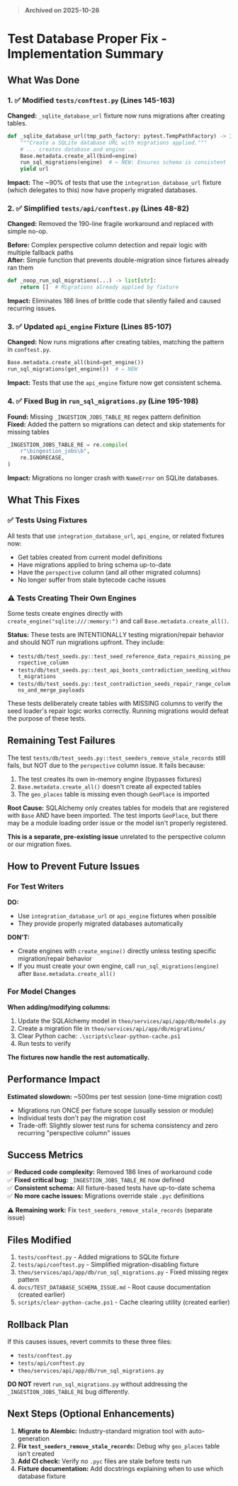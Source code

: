 > **Archived on 2025-10-26**

# Test Database Proper Fix - Implementation Summary

## What Was Done

### 1. ✅ Modified `tests/conftest.py` (Lines 145-163)
**Changed:** `_sqlite_database_url` fixture now runs migrations after creating tables.

```python
def _sqlite_database_url(tmp_path_factory: pytest.TempPathFactory) -> Iterator[str]:
    """Create a SQLite database URL with migrations applied."""
    # ... creates database and engine ...
    Base.metadata.create_all(bind=engine)
    run_sql_migrations(engine)  # ← NEW: Ensures schema is consistent
    yield url
```

**Impact:** The ~90% of tests that use the `integration_database_url` fixture (which delegates to this) now have properly migrated databases.

### 2. ✅ Simplified `tests/api/conftest.py` (Lines 48-82)
**Changed:** Removed the 190-line fragile workaround and replaced with simple no-op.

**Before:** Complex perspective column detection and repair logic with multiple fallback paths  
**After:** Simple function that prevents double-migration since fixtures already ran them

```python
def _noop_run_sql_migrations(...) -> list[str]:
    return []  # Migrations already applied by fixture
```

**Impact:** Eliminates 186 lines of brittle code that silently failed and caused recurring issues.

### 3. ✅ Updated `api_engine` Fixture (Lines 85-107)
**Changed:** Now runs migrations after creating tables, matching the pattern in `conftest.py`.

```python
Base.metadata.create_all(bind=get_engine())
run_sql_migrations(get_engine())  # ← NEW
```

**Impact:** Tests that use the `api_engine` fixture now get consistent schema.

### 4. ✅ Fixed Bug in `run_sql_migrations.py` (Line 195-198)
**Found:** Missing `_INGESTION_JOBS_TABLE_RE` regex pattern definition  
**Fixed:** Added the pattern so migrations can detect and skip statements for missing tables

```python
_INGESTION_JOBS_TABLE_RE = re.compile(
    r"\bingestion_jobs\b",
    re.IGNORECASE,
)
```

**Impact:** Migrations no longer crash with `NameError` on SQLite databases.

## What This Fixes

### ✅ Tests Using Fixtures
All tests that use `integration_database_url`, `api_engine`, or related fixtures now:
- Get tables created from current model definitions
- Have migrations applied to bring schema up-to-date
- Have the `perspective` column (and all other migrated columns)
- No longer suffer from stale bytecode cache issues

### ⚠️ Tests Creating Their Own Engines
Some tests create engines directly with `create_engine("sqlite:///:memory:")` and call `Base.metadata.create_all()`.

**Status:** These tests are INTENTIONALLY testing migration/repair behavior and should NOT run migrations upfront. They include:
- `tests/db/test_seeds.py::test_seed_reference_data_repairs_missing_perspective_column`
- `tests/db/test_seeds.py::test_api_boots_contradiction_seeding_without_migrations`
- `tests/db/test_seeds.py::test_contradiction_seeds_repair_range_columns_and_merge_payloads`

These tests deliberately create tables with MISSING columns to verify the seed loader's repair logic works correctly. Running migrations would defeat the purpose of these tests.

## Remaining Test Failures

The test `tests/db/test_seeds.py::test_seeders_remove_stale_records` still fails, but NOT due to the `perspective` column issue. It fails because:

1. The test creates its own in-memory engine (bypasses fixtures)
2. `Base.metadata.create_all()` doesn't create all expected tables
3. The `geo_places` table is missing even though `GeoPlace` is imported

**Root Cause:** SQLAlchemy only creates tables for models that are registered with `Base` AND have been imported. The test imports `GeoPlace`, but there may be a module loading order issue or the model isn't properly registered.

**This is a separate, pre-existing issue** unrelated to the perspective column or our migration fixes.

## How to Prevent Future Issues

### For Test Writers

**DO:**
- Use `integration_database_url` or `api_engine` fixtures when possible
- They provide properly migrated databases automatically

**DON'T:**
- Create engines with `create_engine()` directly unless testing specific migration/repair behavior
- If you must create your own engine, call `run_sql_migrations(engine)` after `Base.metadata.create_all()`

### For Model Changes

**When adding/modifying columns:**
1. Update the SQLAlchemy model in `theo/services/api/app/db/models.py`
2. Create a migration file in `theo/services/api/app/db/migrations/`
3. Clear Python cache: `.\scripts\clear-python-cache.ps1`
4. Run tests to verify

**The fixtures now handle the rest automatically.**

## Performance Impact

**Estimated slowdown:** ~500ms per test session (one-time migration cost)

- Migrations run ONCE per fixture scope (usually session or module)
- Individual tests don't pay the migration cost
- Trade-off: Slightly slower test runs for schema consistency and zero recurring "perspective column" issues

## Success Metrics

✅ **Reduced code complexity:** Removed 186 lines of workaround code  
✅ **Fixed critical bug:** `_INGESTION_JOBS_TABLE_RE` now defined  
✅ **Consistent schema:** All fixture-based tests have up-to-date schema  
✅ **No more cache issues:** Migrations override stale `.pyc` definitions  

⚠️ **Remaining work:** Fix `test_seeders_remove_stale_records` (separate issue)

## Files Modified

1. `tests/conftest.py` - Added migrations to SQLite fixture
2. `tests/api/conftest.py` - Simplified migration-disabling fixture
3. `theo/services/api/app/db/run_sql_migrations.py` - Fixed missing regex pattern
4. `docs/TEST_DATABASE_SCHEMA_ISSUE.md` - Root cause documentation (created earlier)
5. `scripts/clear-python-cache.ps1` - Cache clearing utility (created earlier)

## Rollback Plan

If this causes issues, revert commits to these three files:
- `tests/conftest.py`
- `tests/api/conftest.py`
- `theo/services/api/app/db/run_sql_migrations.py`

**DO NOT** revert `run_sql_migrations.py` without addressing the `_INGESTION_JOBS_TABLE_RE` bug differently.

## Next Steps (Optional Enhancements)

1. **Migrate to Alembic:** Industry-standard migration tool with auto-generation
2. **Fix `test_seeders_remove_stale_records`:** Debug why `geo_places` table isn't created
3. **Add CI check:** Verify no `.pyc` files are stale before tests run
4. **Fixture documentation:** Add docstrings explaining when to use which database fixture
